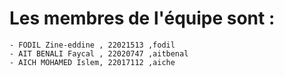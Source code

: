 # Les membres de l'équipe sont :
	- FODIL Zine-eddine , 22021513 ,fodil
	- AIT BENALI Faycal , 22020747 ,aitbenal
	- AICH MOHAMED Islem, 22017112 ,aiche